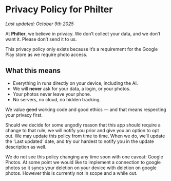 # Privacy Policy for Philter

_Last updated: October 9th 2025_

At **Philter**, we believe in privacy. We don’t collect your data, and we don’t want it. Please don’t send it to us.

This privacy policy only exists because it’s a requirement for the Google Play store as we require photo access.

## What this means
- Everything in runs directly on your device, including the AI.
- We will **never** ask for your data, a login, or your photos.
- Your photos never leave your phone.
- No servers, no cloud, no hidden tracking.

We value ~~good~~ working code and good ethics — and that means respecting your privacy first.

Should we decide for some ungodly reason that this app should require a change to that rule, we will notify you prior and give you an option to opt out.
We may update this policy from time to time. When we do, we’ll update the ‘Last updated’ date,  and try our hardest to notify you in the update description as well.

We do not see this policy changing any time soon with one caveat: Google Photos. At some point we would like to implement a connection to google photos so it syncs your deletion on your device with deletion on google photos. However this is currently not in scope and a while out.
